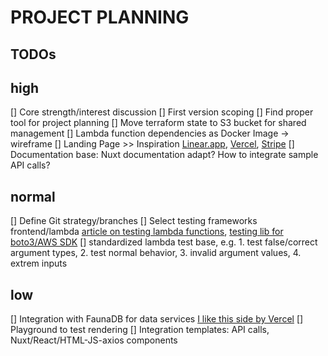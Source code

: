 # PROJECT PLANNING

## TODOs

## high
[] Core strength/interest discussion
[] First version scoping
[] Find proper tool for project planning
[] Move terraform state to S3 bucket for shared management
[] Lambda function dependencies as Docker Image -> wireframe
[] Landing Page >> Inspiration [Linear.app](https://linear.app/), [Vercel](https://vercel.com/), [Stripe](https://stripe.com/en-sg)
[] Documentation base: Nuxt documentation adapt? How to integrate sample API calls?

## normal
[] Define Git strategy/branches
[] Select testing frameworks frontend/lambda [article on testing lambda functions](https://towardsdatascience.com/how-i-write-meaningful-tests-for-aws-lambda-functions-f009f0a9c587), [testing lib for boto3/AWS SDK](http://docs.getmoto.org/en/latest/)
[] standardized lambda test base, e.g. 1. test false/correct argument types, 2. test normal behavior, 3. invalid argument values, 4. extrem inputs


## low
[] Integration with FaunaDB for data services [I like this side by Vercel](https://vercel.com/integrations/datadog-logs)
[] Playground to test rendering
[] Integration templates: API calls, Nuxt/React/HTML-JS-axios components

